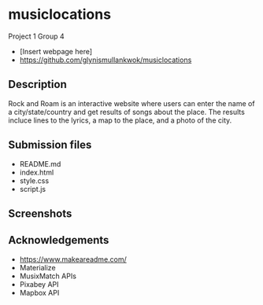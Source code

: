 # musiclocations

Project 1
Group 4

* [Insert webpage here]
* https://github.com/glynismullankwok/musiclocations 


## Description

Rock and Roam is an interactive website where users can enter the name of a city/state/country and get results of songs about the place. The results incluce lines to the lyrics, a map to the place, and a photo of the city.


## Submission files

* README.md
* index.html
* style.css
* script.js


## Screenshots




## Acknowledgements

* https://www.makeareadme.com/ 
* Materialize
* MusixMatch APIs
* Pixabey API
* Mapbox API




